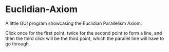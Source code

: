 # Euclidian-Axiom
A little GUI program showcasing the Euclidian Parallelism Axiom.

Click once for the first point, twice for the second point to form a line, and then the third click will be the third point,
which the parallel line will have to go through.
